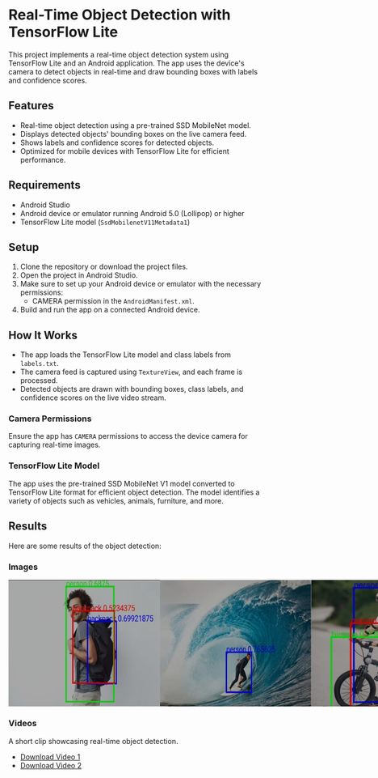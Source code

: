 # Real-Time Object Detection with TensorFlow Lite

This project implements a real-time object detection system using TensorFlow Lite and an Android application. The app uses the device's camera to detect objects in real-time and draw bounding boxes with labels and confidence scores.

## Features

- Real-time object detection using a pre-trained SSD MobileNet model.
- Displays detected objects' bounding boxes on the live camera feed.
- Shows labels and confidence scores for detected objects.
- Optimized for mobile devices with TensorFlow Lite for efficient performance.

## Requirements

- Android Studio
- Android device or emulator running Android 5.0 (Lollipop) or higher
- TensorFlow Lite model (`SsdMobilenetV11Metadata1`)

## Setup

1. Clone the repository or download the project files.
2. Open the project in Android Studio.
3. Make sure to set up your Android device or emulator with the necessary permissions:
    - CAMERA permission in the `AndroidManifest.xml`.
4. Build and run the app on a connected Android device.

## How It Works

- The app loads the TensorFlow Lite model and class labels from `labels.txt`.
- The camera feed is captured using `TextureView`, and each frame is processed.
- Detected objects are drawn with bounding boxes, class labels, and confidence scores on the live video stream.

### Camera Permissions

Ensure the app has `CAMERA` permissions to access the device camera for capturing real-time images.

### TensorFlow Lite Model

The app uses the pre-trained SSD MobileNet V1 model converted to TensorFlow Lite format for efficient object detection. The model identifies a variety of objects such as vehicles, animals, furniture, and more.

## Results

Here are some results of the object detection:

### Images


<div style="display: flex; justify-content: space-between;">
  <img src="https://github.com/SwathiReddy03/Real-Time-Object-Detection-Android-App/blob/main/results/img1.jpg" width="300"/>
  <img src="https://github.com/SwathiReddy03/Real-Time-Object-Detection-Android-App/blob/main/results/img2.jpg" width="300"/>
  <img src="https://github.com/SwathiReddy03/Real-Time-Object-Detection-Android-App/blob/main/results/img3.jpg" width="300"/>
</div>

   



### Videos

A short clip showcasing real-time object detection.

- [Download Video 1](https://github.com/SwathiReddy03/Real-Time-Object-Detection-Android-App/raw/main/results/result_video_1.mp4)
- [Download Video 2](https://github.com/SwathiReddy03/Real-Time-Object-Detection-Android-App/raw/main/results/result_video_2.mp4)


